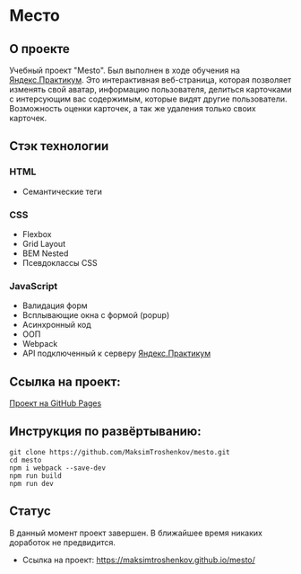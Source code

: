 # Место

## О проекте

Учебный проект "Mesto". Был выполнен в ходе обучения на [Яндекс.Практикум](https://practicum.yandex.ru/). Это интерактивная веб-страница, которая позволяет изменять свой аватар, информацию пользователя, делиться карточками с интерсующим вас содержимым, которые видят другие пользователи. Возможность оценки карточек, а так же удаления только своих карточек.

## Стэк технологии
### HTML
- Семантические теги

### CSS
- Flexbox
- Grid Layout
- BEM Nested
- Псевдоклассы CSS
### JavaScript
- Валидация форм
- Всплывающие окна с формой (popup)
- Асинхронный код
- ООП
- Webpack
- API подключенный к серверу [Яндекс.Практикум](https://practicum.yandex.ru/)

## Ссылка на проект:
[Проект на GitHub Pages](https://maksimtroshenkov.github.io/mesto/)

## Инструкция по развёртыванию:
```
git clone https://github.com/MaksimTroshenkov/mesto.git
cd mesto
npm i webpack --save-dev
npm run build
npm run dev
```
## Статус
В данный момент проект завершен. В ближайшее время никаких доработок не предвидится.
* Ссылка на проект: https://maksimtroshenkov.github.io/mesto/
